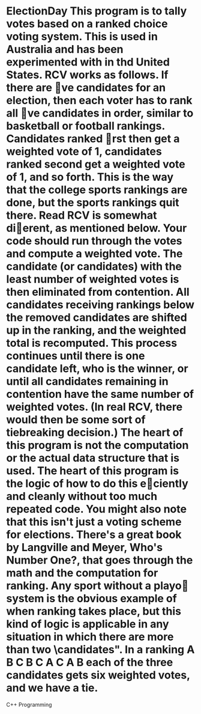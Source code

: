ElectionDay
This program is to tally votes based on a ranked choice voting
system. This is used in Australia and has been experimented with in thd
United States.
RCV works as follows. If there are ve candidates for an election, then
each voter has to rank all ve candidates in order, similar to basketball or
football rankings. Candidates ranked rst then get a weighted vote of 1,
candidates ranked second get a weighted vote of 1, and so forth. This is the
way that the college sports rankings are done, but the sports rankings quit
there.
Read RCV is somewhat dierent, as mentioned below.
Your code should run through the votes and compute a weighted vote.
The candidate (or candidates) with the least number of weighted votes is 
then eliminated from contention. All candidates receiving rankings below
the removed candidates are shifted up in the ranking, and the weighted total
is recomputed. This process continues until there is one candidate left, who
is the winner, or until all candidates remaining in contention have the same
number of weighted votes. (In real RCV, there would then be some sort of
tiebreaking decision.)
The heart of this program is not the computation or the actual data
structure that is used. The heart of this program is the logic of how to do
this eciently and cleanly without too much repeated code.
You might also note that this isn't just a voting scheme for elections.
There's a great book by Langville and Meyer, Who's Number One?, that
goes through the math and the computation for ranking. Any sport without
a playo system is the obvious example of when ranking takes place, but this
kind of logic is applicable in any situation in which there are more than two
\candidates". In a ranking
A B C
B C A
C A B
each of the three candidates gets six weighted votes, and we have a tie.
===========

C++ Programming
